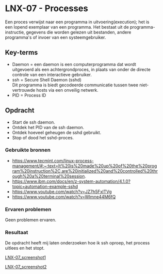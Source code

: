 # LNX-07 - Processes
Een proces verwijst naar een programma in uitvoering(execution); het is een lopend exemplaar van een programma. Het bestaat uit de programma-instructie, gegevens die worden gelezen uit bestanden, andere programma's of invoer van een systeemgebruiker.

## Key-terms
-   Daemon  =   een daemon is een computerprogramma dat wordt uitgevoerd als een achtergrondproces, in plaats van onder de directe controle van een interactieve gebruiker.
-   ssh = Secure Shell Daemon (sshd)  
 Dit programma is biedt gecodeerde communicatie tussen twee niet-vertrouwde hosts via een onveilig netwerk.
 -  PID = Process ID  

## Opdracht  
-   Start de ssh daemon.  
-   Ontdek het PID van de ssh daemon.  
-   Ontdek hoeveel geheugen de sshd gebruikt.  
-   Stop of dood het sshd-proces.

### Gebruikte bronnen
-   https://www.tecmint.com/linux-process-management/#:~:text=It%20is%20made%20up%20of%20the%20program%20instruction%2C,are%20initialized%20and%20controlled%20through%20a%20terminal%20session.  
-   https://www.ibm.com/docs/en/z-system-automation/4.1.0?topic=automation-example-sshd  
-   https://www.youtube.com/watch?v=JZ7h5FxlTVg  
-   https://www.youtube.com/watch?v=Wlmne44M6fQ


### Ervaren problemen
Geen problemen ervaren.

### Resultaat
De opdracht heeft mij laten onderzoeken hoe ik ssh oproep, het process uitlees en het stopt.

[LNX-07_screenshot1](https://github.com/JamalTadrous/cloud-6-repo-JamalTadrous/blob/main/00_includes/LNX-07%20Processes%20ssh%20daemon%201.jpg)  

[LNX-07_screenshot2](https://github.com/JamalTadrous/cloud-6-repo-JamalTadrous/blob/main/00_includes/LNX-07%20Processes%20ssh%20daemon%202%20-%20kill%20ssh%20pid_inactive.jpg)